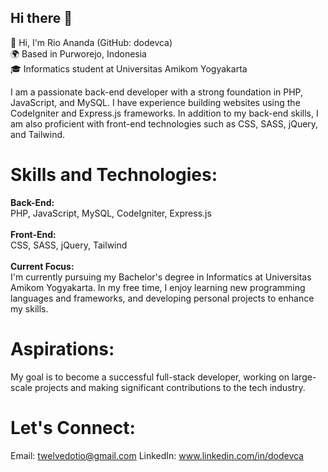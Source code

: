 ## Hi there 👋

👋 Hi, I'm Rio Ananda (GitHub: dodevca)
<br>
🌍 Based in Purworejo, Indonesia
<br>
🎓 Informatics student at Universitas Amikom Yogyakarta

I am a passionate back-end developer with a strong foundation in PHP, JavaScript, and MySQL. I have experience building websites using the CodeIgniter and Express.js frameworks. In addition to my back-end skills, I am also proficient with front-end technologies such as CSS, SASS, jQuery, and Tailwind.

# Skills and Technologies:
<b>Back-End:</b>
<br>
PHP, JavaScript, MySQL, CodeIgniter, Express.js
<br><br>
<b>Front-End:</b>
<br>
CSS, SASS, jQuery, Tailwind
<br><br>
<b>Current Focus:</b>
<br>
I'm currently pursuing my Bachelor's degree in Informatics at Universitas Amikom Yogyakarta. In my free time, I enjoy learning new programming languages and frameworks, and developing personal projects to enhance my skills.

# Aspirations:
My goal is to become a successful full-stack developer, working on large-scale projects and making significant contributions to the tech industry.

# Let's Connect:
Email: twelvedotio@gmail.com
LinkedIn: www.linkedin.com/in/dodevca
